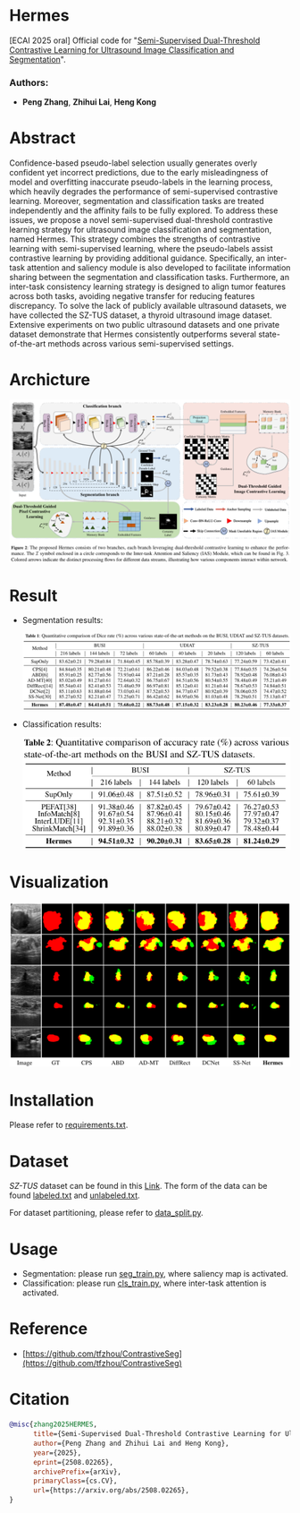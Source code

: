 # Hermes
[ECAI 2025 oral] Official code for "[Semi-Supervised Dual-Threshold Contrastive Learning for Ultrasound Image Classification and Segmentation](https://arxiv.org/abs/2508.02265)".

### Authors:
- **Peng Zhang**, **Zhihui Lai**, **Heng Kong**

# Abstract
Confidence-based pseudo-label selection usually generates overly confident yet incorrect predictions, due to the early misleadingness of 
model and overfitting inaccurate pseudo-labels in the learning process, which heavily degrades the performance of semi-supervised contrastive 
learning. Moreover, segmentation and  classification tasks are treated independently and the affinity fails to be fully explored.
To address these issues, we propose a novel  semi-supervised dual-threshold contrastive learning strategy for ultrasound image 
classification and segmentation, named Hermes. This  strategy combines the strengths of contrastive learning with semi-supervised learning,
where the pseudo-labels assist contrastive learning by providing additional guidance. Specifically, an inter-task attention and saliency
module is also developed to facilitate information sharing between the segmentation and classification tasks. Furthermore, an inter-task consistency
learning strategy is designed to align tumor features across both tasks, avoiding negative transfer for reducing features discrepancy.
To solve the lack of publicly available ultrasound datasets, we have collected the SZ-TUS dataset, a thyroid ultrasound image dataset. Extensive experiments
on two public ultrasound datasets and one private dataset demonstrate that Hermes consistently outperforms several state-of-the-art  methods across various
semi-supervised settings.

# Archicture
<img src="Assets/architecture.png">

# Result
- Segmentation results:
    
    <img src="Assets/segmentation_results.png">

- Classification results:
    
    <img src="Assets/classification_result.png">



# Visualization
<img src="Assets/visualization.png">

# Installation
Please refer to [requirements.txt](requirements.txt). 

# Dataset
*SZ-TUS* dataset can be found in this [Link](https://drive.google.com/drive/folders/1P4CtqRi0QYZ2FD47B0wObzefFTV4QmaN?usp=drive_link).
The form of the data can be found [labeled.txt](labeled.txt) and [unlabeled.txt](unlabeled.txt).

For dataset partitioning, please refer to [data_split.py](Code/DataProcess/data_split.py).

# Usage
- Segmentation: please run [seg_train.py](Code/seg_train.py), where saliency map is activated.
- Classification: please run [cls_train.py](Code/cls_seg.py), where inter-task attention is activated.

# Reference
- [https://github.com/tfzhou/ContrastiveSeg](https://github.com/tfzhou/ContrastiveSeg)


# Citation
```bibtex
@misc{zhang2025HERMES,
      title={Semi-Supervised Dual-Threshold Contrastive Learning for Ultrasound Image Classification and Segmentation}, 
      author={Peng Zhang and Zhihui Lai and Heng Kong},
      year={2025},
      eprint={2508.02265},
      archivePrefix={arXiv},
      primaryClass={cs.CV},
      url={https://arxiv.org/abs/2508.02265}, 
}
```



















